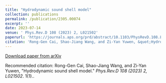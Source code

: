 ```yaml
---
title: "Hydrodynamic sound shell model"
collection: publications
permalink: /publication/2305.00074
excerpt: ''
date: 2023-07-14
venue: ' Phys.Rev.D 108 (2023) 2, L021502'
paperurl: 'https://journals.aps.org/prd/abstract/10.1103/PhysRevD.108.L021502'
citation: 'Rong-Gen Cai, Shao-Jiang Wang, and Zi-Yan Yuwen, &quot;Hydrodynamic sound shell model.&quot; <i>Phys.Rev.D 108 (2023) 2, L021502</i>. 1(1).'
---
```


[Download paper from arXiv](https://arxiv.org/abs/2305.00074)

Recommended citation: Rong-Gen Cai, Shao-Jiang Wang, and Zi-Yan Yuwen, &quot;Hydrodynamic sound shell model.&quot; <i>Phys.Rev.D 108 (2023) 2, L021502</i>. 1(1)..